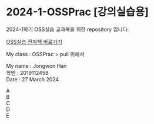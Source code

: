 # 2024-1-OSSPrac [강의실습용]
2024-1학기 OSS실습 교과목을 위한 repository 입니다.

[OSS실습 전자책 바로가기](https://wikidocs.net/book/13835)

My class : OSSPrac > pull 위해서

My name : Jongwon Han  
학번 : 2019112458  
Date : 27 March 2024  

A  
B  
C  
D  
E  